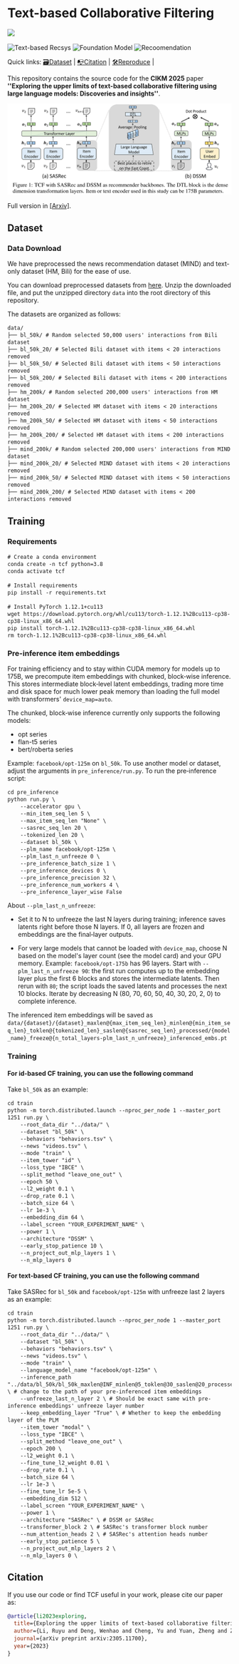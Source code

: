 # Text-based Collaborative Filtering
<a href="https://arxiv.org/pdf/2305.11700.pdf" alt="arXiv"><img src="https://img.shields.io/badge/arXiv-2305.11700-FAA41F.svg?style=flat" /></a>
<!-- <a href="https://dl.acm.org/doi/abs/10.1145/3539618.3591932" alt="CIKM"><img src="https://img.shields.io/badge/CIKM-2025-%23002FA7.svg?style=flat" /></a>  -->
![Text-based Recsys](https://img.shields.io/badge/Task-Text_based_Recsys-red) 
![Foundation Model](https://img.shields.io/badge/Task-Foundation_Model-red) 
![Recoomendation](https://img.shields.io/badge/Task-Recommendation-red) 

Quick links: 
[🗃️Dataset](#Dataset) |
[📭Citation](#Citation) |
[🛠️Reproduce](#Training) |


This repository contains the source code for the **CIKM 2025** paper **''Exploring the upper limits of text-based collaborative filtering using large language models: Discoveries and insights''**.

![](fig/TCF.png) 


Full version in [[Arxiv]](https://arxiv.org/pdf/2305.11700.pdf).

## Dataset

### Data Download 

We have preprocessed the news recommendation dataset (MIND) and text-only dataset (HM, Bili) for the ease of use.

You can download preprocessed datasets from [here](https://drive.google.com/file/d/1L_eUk1ePZY-wylcK6nI0ljZdyImYDFkB/view). Unzip the downloaded file, and put the unzipped directory `data` into the root directory of this repository.

The datasets are organized as follows:

```
data/
├── bl_50k/ # Random selected 50,000 users' interactions from Bili dataset
├── bl_50k_20/ # Selected Bili dataset with items < 20 interactions removed
├── bl_50k_50/ # Selected Bili dataset with items < 50 interactions removed
├── bl_50k_200/ # Selected Bili dataset with items < 200 interactions removed
├── hm_200k/ # Random selected 200,000 users' interactions from HM dataset
├── hm_200k_20/ # Selected HM dataset with items < 20 interactions removed
├── hm_200k_50/ # Selected HM dataset with items < 50 interactions removed
├── hm_200k_200/ # Selected HM dataset with items < 200 interactions removed
├── mind_200k/ # Random selected 200,000 users' interactions from MIND dataset
├── mind_200k_20/ # Selected MIND dataset with items < 20 interactions removed
├── mind_200k_50/ # Selected MIND dataset with items < 50 interactions removed
├── mind_200k_200/ # Selected MIND dataset with items < 200 interactions removed
```

## Training

### Requirements
```
# Create a conda environment
conda create -n tcf python=3.8
conda activate tcf

# Install requirements
pip install -r requirements.txt
 
# Install PyTorch 1.12.1+cu113
wget https://download.pytorch.org/whl/cu113/torch-1.12.1%2Bcu113-cp38-cp38-linux_x86_64.whl
pip install torch-1.12.1%2Bcu113-cp38-cp38-linux_x86_64.whl
rm torch-1.12.1%2Bcu113-cp38-cp38-linux_x86_64.whl
```

### Pre-inference item embeddings 

For training efficiency and to stay within CUDA memory for models up to 175B, we precompute item embeddings with chunked, block‑wise inference. This stores intermediate block‑level latent embeddings, trading more time and disk space for much lower peak memory than loading the full model with transformers' `device_map=auto`.

The chunked, block‑wise inference currently only supports the following models:
- opt series
- flan-t5 series
- bert/roberta series

Example: `facebook/opt-125m` on `bl_50k`. To use another model or dataset, adjust the arguments in `pre_inference/run.py`.
To run the pre‑inference script:

```
cd pre_inference
python run.py \
    --accelerator gpu \
    --min_item_seq_len 5 \
    --max_item_seq_len "None" \
    --sasrec_seq_len 20 \
    --tokenized_len 20 \
    --dataset bl_50k \ 
    --plm_name facebook/opt-125m \ 
    --plm_last_n_unfreeze 0 \
    --pre_inference_batch_size 1 \
    --pre_inference_devices 0 \
    --pre_inference_precision 32 \
    --pre_inference_num_workers 4 \
    --pre_inference_layer_wise False
```

About `--plm_last_n_unfreeze`:

- Set it to N to unfreeze the last N layers during training; inference saves latents right before those N layers. If 0, all layers are frozen and embeddings are the final‑layer outputs.

- For very large models that cannot be loaded with `device_map`, choose N based on the model's layer count (see the model card) and your GPU memory. Example: `facebook/opt-175b` has 96 layers. Start with `--plm_last_n_unfreeze 90`: the first run computes up to the embedding layer plus the first 6 blocks and stores the intermediate latents. Then rerun with `80`; the script loads the saved latents and processes the next 10 blocks. Iterate by decreasing N (80, 70, 60, 50, 40, 30, 20, 2, 0) to complete inference.

The inferenced item embeddings will be saved as `data/{dataset}/{dataset}_maxlen@{max_item_seq_len}_minlen@{min_item_seq_len}_toklen@{tokenized_len}_saslen@{sasrec_seq_len}_processed/{model_name}_freeze@{n_total_layers-plm_last_n_unfreeze}_inferenced_embs.pt`

### Training

#### For id-based CF training, you can use the following command

Take `bl_50k` as an example:

```
cd train
python -m torch.distributed.launch --nproc_per_node 1 --master_port 1251 run.py \
    --root_data_dir "../data/" \
    --dataset "bl_50k" \
    --behaviors "behaviors.tsv" \
    --news "videos.tsv" \
    --mode "train" \
    --item_tower "id" \
    --loss_type "IBCE" \
    --split_method "leave_one_out" \
    --epoch 50 \
    --l2_weight 0.1 \
    --drop_rate 0.1 \
    --batch_size 64 \
    --lr 1e-3 \
    --embedding_dim 64 \
    --label_screen "YOUR_EXPERIMENT_NAME" \
    --power 1 \
    --architecture "DSSM" \
    --early_stop_patience 10 \
    --n_project_out_mlp_layers 1 \
    --n_mlp_layers 0
```

#### For text-based CF training, you can use the following command

Take SASRec for `bl_50k` and `facebook/opt-125m` with unfreeze last 2 layers as an example:

```
cd train
python -m torch.distributed.launch --nproc_per_node 1 --master_port 1251 run.py \
    --root_data_dir "../data/" \
    --dataset "bl_50k" \
    --behaviors "behaviors.tsv" \
    --news "videos.tsv" \
    --mode "train" \
    --language_model_name "facebook/opt-125m" \
    --inference_path "../data/bl_50k/bl_50k_maxlen@INF_minlen@5_toklen@30_saslen@20_processed/OPT125M_freeze@10_inferenced_embs.pt" \ # change to the path of your pre-inferenced item embeddings
    --unfreeze_last_n_layer 2 \ # Should be exact same with pre-inference embeddings' unfreeze layer number
    --keep_embedding_layer "True" \ # Whether to keep the embedding layer of the PLM
    --item_tower "modal" \
    --loss_type "IBCE" \
    --split_method "leave_one_out" \
    --epoch 200 \
    --l2_weight 0.1 \
    --fine_tune_l2_weight 0.01 \
    --drop_rate 0.1 \
    --batch_size 64 \
    --lr 1e-3 \
    --fine_tune_lr 5e-5 \
    --embedding_dim 512 \
    --label_screen "YOUR_EXPERIMENT_NAME" \
    --power 1 \
    --architecture "SASRec" \ # DSSM or SASRec
    --transformer_block 2 \ # SASRec's transformer block number
    --num_attention_heads 2 \ # SASRec's attention heads number
    --early_stop_patience 5 \
    --n_project_out_mlp_layers 2 \
    --n_mlp_layers 0 \
```

## Citation
If you use our code or find TCF useful in your work, please cite our paper as:

```bib
@article{li2023exploring,
  title={Exploring the upper limits of text-based collaborative filtering using large language models: Discoveries and insights},
  author={Li, Ruyu and Deng, Wenhao and Cheng, Yu and Yuan, Zheng and Zhang, Jiaqi and Yuan, Fajie},
  journal={arXiv preprint arXiv:2305.11700},
  year={2023}
}
```